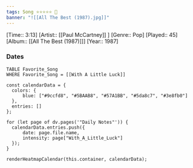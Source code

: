 ```yaml
---
tags: Song ⭐⭐⭐⭐⭐ 💛
banner: "![[All The Best (1987).jpg]]"
---
```

[Time:: 3:13]
[Artist:: [[Paul McCartney]] ]
[Genre:: Pop]
[Played:: 45]
[Album:: [[All The Best (1987)]]]
[Year:: 1987]
### Dates
````dataview
TABLE Favorite_Song
WHERE Favorite_Song = [[With A Little Luck]]
````

  ```dataviewjs
const calendarData = { 
	colors: { 
		blue: ["#9ccfd8", "#5BAAB8", "#57A1BB", "#5da8c7", "#3e8fb0"] 
	}, 
	entries: [] 
}; 

for (let page of dv.pages('"Daily Notes"')) { 
	calendarData.entries.push({ 
		date: page.file.name, 
		intensity: page["With_A_Little_Luck"]
	}); 
} 

renderHeatmapCalendar(this.container, calendarData);
```
